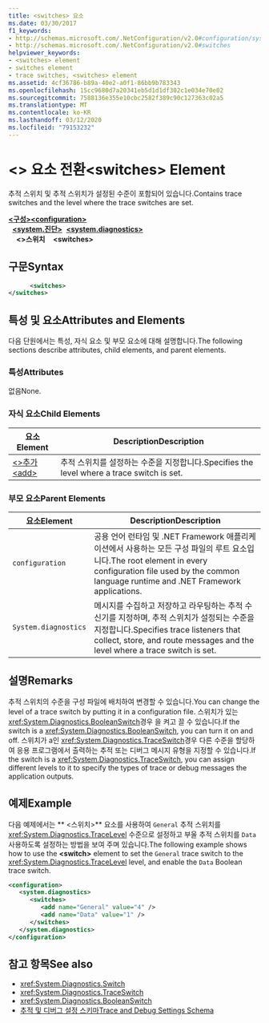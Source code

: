 ```yaml
---
title: <switches> 요소
ms.date: 03/30/2017
f1_keywords:
- http://schemas.microsoft.com/.NetConfiguration/v2.0#configuration/system.diagnostics/switches
- http://schemas.microsoft.com/.NetConfiguration/v2.0#switches
helpviewer_keywords:
- <switches> element
- switches element
- trace switches, <switches> element
ms.assetid: 4cf36786-b89a-40e2-a0f1-86bb9b783343
ms.openlocfilehash: 15cc9680d7a20341eb5d1d1df302c1e034e70e02
ms.sourcegitcommit: 7588136e355e10cbc2582f389c90c127363c02a5
ms.translationtype: MT
ms.contentlocale: ko-KR
ms.lasthandoff: 03/12/2020
ms.locfileid: "79153232"
---
```

# <a name="switches-element"></a><span data-ttu-id="866c3-102">\<> 요소 전환</span><span class="sxs-lookup"><span data-stu-id="866c3-102">\<switches> Element</span></span>
<span data-ttu-id="866c3-103">추적 스위치 및 추적 스위치가 설정된 수준이 포함되어 있습니다.</span><span class="sxs-lookup"><span data-stu-id="866c3-103">Contains trace switches and the level where the trace switches are set.</span></span>  

<span data-ttu-id="866c3-104">[**\<구성>**](../configuration-element.md)</span><span class="sxs-lookup"><span data-stu-id="866c3-104">[**\<configuration>**](../configuration-element.md)</span></span>\
<span data-ttu-id="866c3-105">&nbsp;&nbsp;[**\<system.진단>**](system-diagnostics-element.md)</span><span class="sxs-lookup"><span data-stu-id="866c3-105">&nbsp;&nbsp;[**\<system.diagnostics>**](system-diagnostics-element.md)</span></span>\
<span data-ttu-id="866c3-106">&nbsp;&nbsp;&nbsp;&nbsp;**\<>스위치**</span><span class="sxs-lookup"><span data-stu-id="866c3-106">&nbsp;&nbsp;&nbsp;&nbsp;**\<switches>**</span></span>

## <a name="syntax"></a><span data-ttu-id="866c3-107">구문</span><span class="sxs-lookup"><span data-stu-id="866c3-107">Syntax</span></span>  
  
```xml  
      <switches>
</switches>  
```  
  
## <a name="attributes-and-elements"></a><span data-ttu-id="866c3-108">특성 및 요소</span><span class="sxs-lookup"><span data-stu-id="866c3-108">Attributes and Elements</span></span>  
 <span data-ttu-id="866c3-109">다음 단원에서는 특성, 자식 요소 및 부모 요소에 대해 설명합니다.</span><span class="sxs-lookup"><span data-stu-id="866c3-109">The following sections describe attributes, child elements, and parent elements.</span></span>  
  
### <a name="attributes"></a><span data-ttu-id="866c3-110">특성</span><span class="sxs-lookup"><span data-stu-id="866c3-110">Attributes</span></span>  
 <span data-ttu-id="866c3-111">없음</span><span class="sxs-lookup"><span data-stu-id="866c3-111">None.</span></span>  
  
### <a name="child-elements"></a><span data-ttu-id="866c3-112">자식 요소</span><span class="sxs-lookup"><span data-stu-id="866c3-112">Child Elements</span></span>  
  
|<span data-ttu-id="866c3-113">요소</span><span class="sxs-lookup"><span data-stu-id="866c3-113">Element</span></span>|<span data-ttu-id="866c3-114">Description</span><span class="sxs-lookup"><span data-stu-id="866c3-114">Description</span></span>|  
|-------------|-----------------|  
|[<span data-ttu-id="866c3-115">\<>추가</span><span class="sxs-lookup"><span data-stu-id="866c3-115">\<add></span></span>](add-element-for-switches.md)|<span data-ttu-id="866c3-116">추적 스위치를 설정하는 수준을 지정합니다.</span><span class="sxs-lookup"><span data-stu-id="866c3-116">Specifies the level where a trace switch is set.</span></span>|  
  
### <a name="parent-elements"></a><span data-ttu-id="866c3-117">부모 요소</span><span class="sxs-lookup"><span data-stu-id="866c3-117">Parent Elements</span></span>  
  
|<span data-ttu-id="866c3-118">요소</span><span class="sxs-lookup"><span data-stu-id="866c3-118">Element</span></span>|<span data-ttu-id="866c3-119">Description</span><span class="sxs-lookup"><span data-stu-id="866c3-119">Description</span></span>|  
|-------------|-----------------|  
|`configuration`|<span data-ttu-id="866c3-120">공용 언어 런타임 및 .NET Framework 애플리케이션에서 사용하는 모든 구성 파일의 루트 요소입니다.</span><span class="sxs-lookup"><span data-stu-id="866c3-120">The root element in every configuration file used by the common language runtime and .NET Framework applications.</span></span>|  
|`System.diagnostics`|<span data-ttu-id="866c3-121">메시지를 수집하고 저장하고 라우팅하는 추적 수신기를 지정하며, 추적 스위치가 설정되는 수준을 지정합니다.</span><span class="sxs-lookup"><span data-stu-id="866c3-121">Specifies trace listeners that collect, store, and route messages and the level where a trace switch is set.</span></span>|  
  
## <a name="remarks"></a><span data-ttu-id="866c3-122">설명</span><span class="sxs-lookup"><span data-stu-id="866c3-122">Remarks</span></span>  
 <span data-ttu-id="866c3-123">추적 스위치의 수준을 구성 파일에 배치하여 변경할 수 있습니다.</span><span class="sxs-lookup"><span data-stu-id="866c3-123">You can change the level of a trace switch by putting it in a configuration file.</span></span> <span data-ttu-id="866c3-124">스위치가 있는 <xref:System.Diagnostics.BooleanSwitch>경우 을 켜고 끌 수 있습니다.</span><span class="sxs-lookup"><span data-stu-id="866c3-124">If the switch is a <xref:System.Diagnostics.BooleanSwitch>, you can turn it on and off.</span></span> <span data-ttu-id="866c3-125">스위치가 a인 <xref:System.Diagnostics.TraceSwitch>경우 다른 수준을 할당하여 응용 프로그램에서 출력하는 추적 또는 디버그 메시지 유형을 지정할 수 있습니다.</span><span class="sxs-lookup"><span data-stu-id="866c3-125">If the switch is a <xref:System.Diagnostics.TraceSwitch>, you can assign different levels to it to specify the types of trace or debug messages the application outputs.</span></span>  
  
## <a name="example"></a><span data-ttu-id="866c3-126">예제</span><span class="sxs-lookup"><span data-stu-id="866c3-126">Example</span></span>  
 <span data-ttu-id="866c3-127">다음 예제에서는 \*\* \<스위치>\*\* 요소를 사용하여 `General` 추적 스위치를 <xref:System.Diagnostics.TraceLevel> 수준으로 설정하고 부울 추적 스위치를 `Data` 사용하도록 설정하는 방법을 보여 주며 있습니다.</span><span class="sxs-lookup"><span data-stu-id="866c3-127">The following example shows how to use the **\<switch>** element to set the `General` trace switch to the <xref:System.Diagnostics.TraceLevel> level, and enable the `Data` Boolean trace switch.</span></span>  
  
```xml  
<configuration>  
   <system.diagnostics>  
      <switches>  
         <add name="General" value="4" />  
         <add name="Data" value="1" />  
      </switches>  
   </system.diagnostics>  
</configuration>  
```  
  
## <a name="see-also"></a><span data-ttu-id="866c3-128">참고 항목</span><span class="sxs-lookup"><span data-stu-id="866c3-128">See also</span></span>

- <xref:System.Diagnostics.Switch>
- <xref:System.Diagnostics.TraceSwitch>
- <xref:System.Diagnostics.BooleanSwitch>
- [<span data-ttu-id="866c3-129">추적 및 디버그 설정 스키마</span><span class="sxs-lookup"><span data-stu-id="866c3-129">Trace and Debug Settings Schema</span></span>](index.md)

